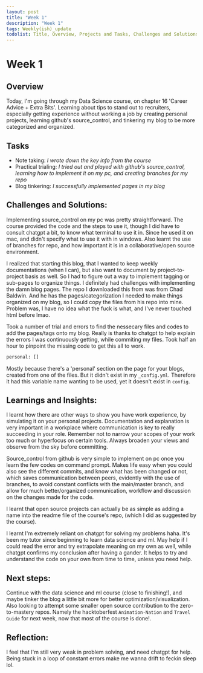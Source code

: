 ```yaml
---
layout: post
title: "Week 1"
description: "Week 1"
tags: Weekly(ish)_update
todolist: Title, Overview, Projects and Tasks, Challenges and Solutions, Learnings and Insights, Next Steps, Reflections
---
```


# Week 1

## Overview
Today, I'm going through my Data Science course, on chapter 16 'Career Advice + Extra Bits'. Learning about tips to stand out to recruiters, especially getting experience without working a job by creating personal projects, learning github's source_control, and tinkering my blog to be more categorized and organized.

## Tasks
* Note taking: _I wrote down the key info from the course_
* Practical trialing: _I tried out and played with github's source_control, learning how to implement it on my pc, and creating branches for my repo_
* Blog tinkering: _I successfully implemented pages in my blog_

## Challenges and Solutions:
Implementing source_control on my pc was pretty straightforward. The course provided the code and the steps to use it, though I did have to consult chatgpt a bit, to know what terminal to use it in. Since he used it on mac, and didn't specify what to use it with in windows. Also learnt the use of branches for repo, and how important it is in a collaborative/open source environment.

I realized that starting this blog, that I wanted to keep weekly documentations (when I can), but also want to document by project-to-project basis as well. So I had to figure out a way to implement tagging or sub-pages to organize things. I definitely had challenges with implementing the damn blog pages. The repo I downloaded this from was from Chad Baldwin. And he has the pages/categorization I needed to make things organized on my blog, so I could copy the files from his repo into mine. Problem was, I have no idea what the fuck is what, and I've never touched html before lmao.

Took a number of trial and errors to find the nessecary files and codes to add the pages/tags onto my blog. Really is thanks to chatgpt to help explain the errors I was continuously getting, while commiting my files. Took half an hour to pinpoint the missing code to get this all to work.
```html
personal: []
```
Mostly because there's a 'personal' section on the page for your blogs, created from one of the files. But it didn't exist in my `_config.yml`. Therefore it had this variable name wanting to be used, yet it doesn't exist in `config`.

## Learnings and Insights:
I learnt how there are other ways to show you have work experience, by simulating it on your personal projects. Documentation and explanation is very important in a workplace where communication is key to really succeeding in your role. Remember not to narrow your scopes of your work too much or hyperfocus on certain tools. Always broaden your views and observe from the sky before committing.

Source_control from github is very simple to implement on pc once you learn the few codes on command prompt. Makes life easy when you could also see the different commits, and know what has been changed or not, which saves communication between peers, evidently with the use of branches, to avoid constant conflicts with the main/master branch, and allow for much better/organized communication, workflow and discussion on the changes made for the code.

I learnt that open source projects can actually be as simple as adding a name into the readme file of the course's repo, (which I did as suggested by the course).

I learnt I'm extremely reliant on chatgpt for solving my problems haha. It's been my tutor since beginning to learn data science and ml. May help if I could read the error and try extrapolate meaning on my own as well, while chatgpt confirms my conclusion after having a gander. It helps to try and understand the code on your own from time to time, unless you need help.

## Next steps:
Continue with the data science and ml course (close to finishing!), and maybe tinker the blog a little bit more for better optimization/visualization. Also looking to attempt some smaller open source contribution to the zero-to-mastery repos. Namely the hacktoberfest `Animation-Nation` and `Travel Guide` for next week, now that most of the course is done!.

## Reflection:
I feel that I'm still very weak in problem solving, and need chatgpt for help. Being stuck in a loop of constant errors make me wanna drift to feckin sleep lol.
